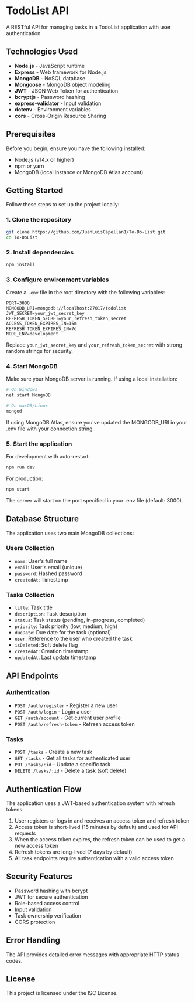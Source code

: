 # TodoList API

A RESTful API for managing tasks in a TodoList application with user authentication.

## Technologies Used

- **Node.js** - JavaScript runtime
- **Express** - Web framework for Node.js
- **MongoDB** - NoSQL database
- **Mongoose** - MongoDB object modeling
- **JWT** - JSON Web Token for authentication
- **bcryptjs** - Password hashing
- **express-validator** - Input validation
- **dotenv** - Environment variables
- **cors** - Cross-Origin Resource Sharing

## Prerequisites

Before you begin, ensure you have the following installed:

- Node.js (v14.x or higher)
- npm or yarn
- MongoDB (local instance or MongoDB Atlas account)

## Getting Started

Follow these steps to set up the project locally:

### 1. Clone the repository

```bash
git clone https://github.com/JuanLuisCapellan1/To-Do-List.git
cd To-DoList
```

### 2. Install dependencies

```bash
npm install
```

### 3. Configure environment variables

Create a `.env` file in the root directory with the following variables:

```
PORT=3000
MONGODB_URI=mongodb://localhost:27017/todolist
JWT_SECRET=your_jwt_secret_key
REFRESH_TOKEN_SECRET=your_refresh_token_secret
ACCESS_TOKEN_EXPIRES_IN=15m
REFRESH_TOKEN_EXPIRES_IN=7d
NODE_ENV=development
```

Replace `your_jwt_secret_key` and `your_refresh_token_secret` with strong random strings for security.

### 4. Start MongoDB

Make sure your MongoDB server is running. If using a local installation:

```bash
# On Windows
net start MongoDB

# On macOS/Linux
mongod
```

If using MongoDB Atlas, ensure you've updated the MONGODB_URI in your .env file with your connection string.

### 5. Start the application

For development with auto-restart:

```bash
npm run dev
```

For production:

```bash
npm start
```

The server will start on the port specified in your .env file (default: 3000).

## Database Structure

The application uses two main MongoDB collections:

### Users Collection

- `name`: User's full name
- `email`: User's email (unique)
- `password`: Hashed password
- `createdAt`: Timestamp

### Tasks Collection

- `title`: Task title
- `description`: Task description
- `status`: Task status (pending, in-progress, completed)
- `priority`: Task priority (low, medium, high)
- `dueDate`: Due date for the task (optional)
- `user`: Reference to the user who created the task
- `isDeleted`: Soft delete flag
- `createdAt`: Creation timestamp
- `updatedAt`: Last update timestamp

## API Endpoints

### Authentication

- `POST /auth/register` - Register a new user
- `POST /auth/login` - Login a user
- `GET /auth/account` - Get current user profile
- `POST /auth/refresh-token` - Refresh access token

### Tasks

- `POST /tasks` - Create a new task
- `GET /tasks` - Get all tasks for authenticated user
- `PUT /tasks/:id` - Update a specific task
- `DELETE /tasks/:id` - Delete a task (soft delete)

## Authentication Flow

The application uses a JWT-based authentication system with refresh tokens:

1. User registers or logs in and receives an access token and refresh token
2. Access token is short-lived (15 minutes by default) and used for API requests
3. When the access token expires, the refresh token can be used to get a new access token
4. Refresh tokens are long-lived (7 days by default)
5. All task endpoints require authentication with a valid access token

## Security Features

- Password hashing with bcrypt
- JWT for secure authentication
- Role-based access control
- Input validation
- Task ownership verification
- CORS protection

## Error Handling

The API provides detailed error messages with appropriate HTTP status codes.

## License

This project is licensed under the ISC License.
